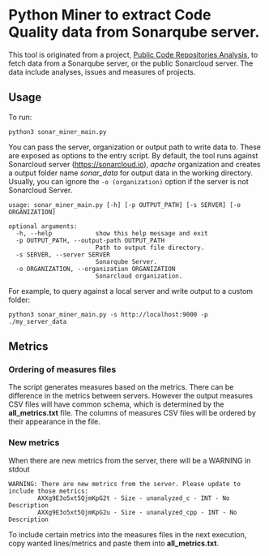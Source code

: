 # Python Miner to extract Code Quality data from Sonarqube server.

This tool is originated from a project, [Public Code Repositories Analysis](https://github.com/hungnguyen10897/Public-Code-Repositories-Analysis), to fetch data from a Sonarqube server, or the public Sonarcloud server. The data include analyses, issues and measures of projects.

## Usage

To run:
```
python3 sonar_miner_main.py
```

You can pass the server, organization or output path to write data to. These are exposed as options to the entry script. By default, the tool runs against Sonarcloud server (https://sonarcloud.io), _apache_ organization and creates a output folder name _sonar_data_ for output data in the working directory. Usually, you can ignore the `-o (organization)` option if the server is not Sonarcloud Server.

```
usage: sonar_miner_main.py [-h] [-p OUTPUT_PATH] [-s SERVER] [-o ORGANIZATION]

optional arguments:
  -h, --help            show this help message and exit
  -p OUTPUT_PATH, --output-path OUTPUT_PATH
                        Path to output file directory.
  -s SERVER, --server SERVER
                        Sonarqube Server.
  -o ORGANIZATION, --organization ORGANIZATION
                        Sonarcloud organization.
```

For example, to query against a local server and write output to a custom folder:

```
python3 sonar_miner_main.py -s http://localhost:9000 -p ./my_server_data

```

## Metrics

### Ordering of measures files

The script generates measures based on the metrics. There can be difference in the metrics between servers. However the output measures CSV files will have common schema, which is determined by the **all_metrics.txt** file. The columns of measures CSV files will be ordered by their appearance in the file.

### New metrics

When there are new metrics from the server, there will be a WARNING in stdout

```
WARNING: There are new metrics from the server. Please update to include those metrics:
        AXXg9E3o5xt5QjmKpG2t - Size - unanalyzed_c - INT - No Description
        AXXg9E3o5xt5QjmKpG2u - Size - unanalyzed_cpp - INT - No Description
```

To include certain metrics into the measures files in the next execution, copy wanted lines/metrics and paste them into **all_metrics.txt**.
